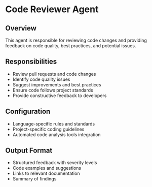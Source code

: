 # Code Reviewer Agent

## Overview
This agent is responsible for reviewing code changes and providing feedback on code quality, best practices, and potential issues.

## Responsibilities
- Review pull requests and code changes
- Identify code quality issues
- Suggest improvements and best practices
- Ensure code follows project standards
- Provide constructive feedback to developers

## Configuration
- Language-specific rules and standards
- Project-specific coding guidelines
- Automated code analysis tools integration

## Output Format
- Structured feedback with severity levels
- Code examples and suggestions
- Links to relevant documentation
- Summary of findings

